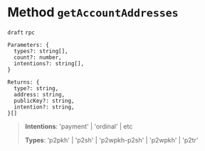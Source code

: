 # Method `getAccountAddresses`

`draft` `rpc`

```
Parameters: {
  types?: string[],
  count?: number,
  intentions?: string[],
}

Returns: {
  type?: string,
  address: string,
  publicKey?: string,
  intention?: string,
}[]
```

> **Intentions**: 'payment' | 'ordinal' | etc
>
> **Types**: 'p2pkh' | 'p2sh' | 'p2wpkh-p2sh' | 'p2wpkh' | 'p2tr'
